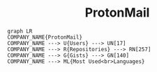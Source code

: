 <h1 align="center">ProtonMail</h1>

```mermaid
graph LR
COMPANY_NAME{ProtonMail}
COMPANY_NAME ---> U{Users} ---> UN[17]
COMPANY_NAME ---> R{Repositories} ---> RN[257]
COMPANY_NAME ---> G{Gists} ---> GN[140]
COMPANY_NAME ---> ML{Most Used<br>Languages}
```
